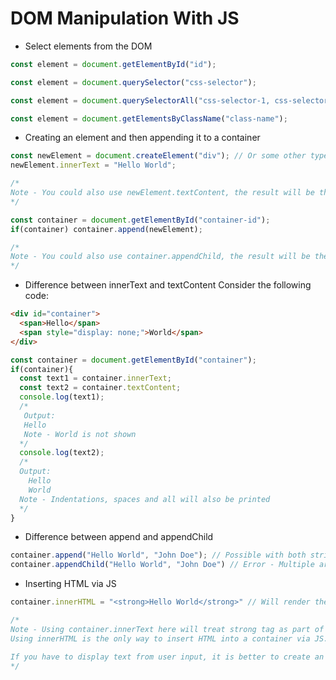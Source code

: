 # DOM Manipulation With JS

* Select elements from the DOM
```javascript
const element = document.getElementById("id");
```
```javascript
const element = document.querySelector("css-selector");
```
```javascript
const element = document.querySelectorAll("css-selector-1, css-selector-2");
```
```javascript
const element = document.getElementsByClassName("class-name");
```

* Creating an element and then appending it to a container
```javascript
const newElement = document.createElement("div"); // Or some other type such as <a> or <span>
newElement.innerText = "Hello World";

/*
Note - You could also use newElement.textContent, the result will be the same, the difference is highlighted in a following section.
*/

const container = document.getElementById("container-id");
if(container) container.append(newElement);

/*
Note - You could also use container.appendChild, the result will be the same, the difference is highlighted in a following section.
*/
```

* Difference between innerText and textContent
Consider the following code:
```html
<div id="container">
  <span>Hello</span>
  <span style="display: none;">World</span>
</div>
```
```javascript
const container = document.getElementById("container");
if(container){
  const text1 = container.innerText;
  const text2 = container.textContent;
  console.log(text1);
  /*
   Output:
   Hello
   Note - World is not shown
  */
  console.log(text2);
  /*
  Output:
    Hello
    World
  Note - Indentations, spaces and all will also be printed
  */
}
```

* Difference between append and appendChild
```javascript
container.append("Hello World", "John Doe"); // Possible with both strings and nodes
container.appendChild("Hello World", "John Doe") // Error - Multiple arguments are not supported and only nodes can be passed
```

* Inserting HTML via JS
```javascript
container.innerHTML = "<strong>Hello World</strong>" // Will render the text as bold

/*
Note - Using container.innerText here will treat strong tag as part of the string and will not render it as HTML.
Using innerHTML is the only way to insert HTML into a container via JS. Also, if you show a user generated input using this, it could be a risk as malicious code could be entered.

If you have to display text from user input, it is better to create an element, such as a strong tag, assign its innerText and then append that element to a container.
*/
```

